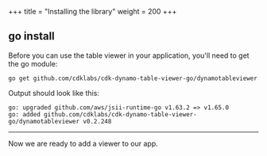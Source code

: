 +++
title = "Installing the library"
weight = 200
+++

## go install

Before you can use the table viewer in your application, you'll need to get
the go module:

```
go get github.com/cdklabs/cdk-dynamo-table-viewer-go/dynamotableviewer
```

Output should look like this:

```
go: upgraded github.com/aws/jsii-runtime-go v1.63.2 => v1.65.0
go: added github.com/cdklabs/cdk-dynamo-table-viewer-go/dynamotableviewer v0.2.248
```

----

Now we are ready to add a viewer to our app.
